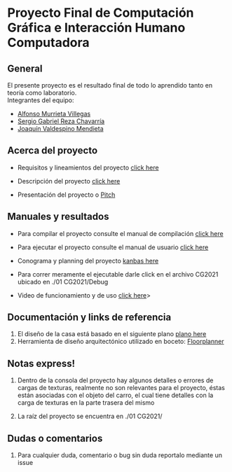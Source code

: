 # Proyecto Final de Computación Gráfica e Interacción Humano Computadora 

## General

El presente proyecto es el resultado final de todo lo aprendido tanto en teoría como laboratorio.<br>
Integrantes del equipo: 

- [Alfonso Murrieta Villegas ](https://github.com/aMurryFly)
- [Sergio Gabriel Reza Chavarría](https://github.com/ResergeDX)
- [Joaquín Valdespino Mendieta](https://github.com/JoaquinValdespino)

## Acerca del proyecto

- Requisitos y lineamientos del proyecto [click here](https://github.com/aMurryFly/House_FinalProject/blob/main/aboutProject/lineamientos_Profesor.pdf)

- Descripción del proyecto [click here](https://github.com/aMurryFly/House_FinalProject/blob/main/aboutProject/descripcion_propia.md)<br>

- Presentación del proyecto o [Pitch](https://youtu.be/ND7mIb6xAn8)


## Manuales y resultados

- Para compilar el proyecto consulte el manual de compilación [click here](https://github.com/aMurryFly/House_FinalProject/blob/main/manuales/Manual_Configuracion.pdf)

- Para ejecutar el proyecto consulte el manual de usuario [click here](https://github.com/aMurryFly/House_FinalProject/blob/main/manuales/Manual_Usuario.pdf)

- Conograma y planning del proyecto [kanbas here](https://github.com/aMurryFly/House_FinalProject/projects/1)

- Para correr meramente el ejecutable darle click en el archivo CG2021 ubicado en ./01 CG2021/Debug

- Video de funcionamiento y de uso [click here](https://youtu.be/i7WKWU9Ld1o)>

## Documentación y links de referencia 

1. El diseño de la casa está basado en el siguiente plano [plano here](https://verplanos.com/plano-de-casa-grande-con-piscina-de-estilo-mediterraneo/)
2. Herramienta de diseño arquitectónico utilizado en boceto: [Floorplanner](https://www.floorplanner.com/)

## Notas express!

1. Dentro de la consola del proyecto hay algunos detalles o errores de cargas de texturas, realmente no son relevantes para el proyecto, éstas están asociadas con el objeto del carro, el cual tiene detalles con la carga de texturas en la parte trasera del mismo

2. La raíz del proyecto se encuentra en ./01 CG2021/


## Dudas o comentarios

1. Para cualquier duda, comentario o bug sin duda reportalo mediante un issue
